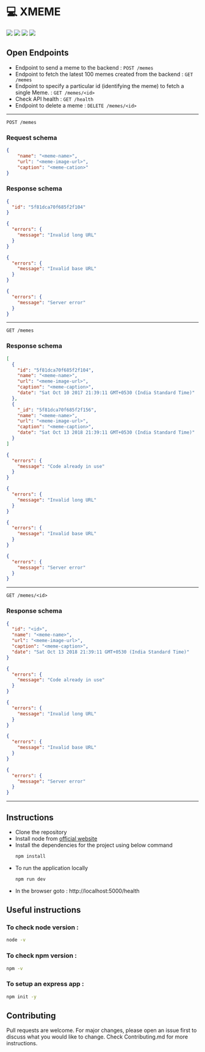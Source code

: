 
# 💻 XMEME
[![](https://img.shields.io/badge/Node.js-12.19.0-blue)](https://nodejs.org/)
[![](https://img.shields.io/badge/express-4.17.1-brightgreen)](https://expressjs.com/)
[![](https://img.shields.io/badge/mongoose-5.9.29-orange)](https://www.npmjs.com/package/mongoose)
[![](https://img.shields.io/badge/author-mayankaggarwal-informational)](https://github.com/mayank-aggrwal/)

## Open Endpoints

 - Endpoint to send a meme to the backend :  `POST /memes`
 - Endpoint to fetch the latest 100 memes created from the backend : `GET /memes`
 - Endpoint to specify a particular id (identifying the meme) to fetch a single Meme. : `GET /memes/<id>`
 - Check API health : `GET /health`
 - Endpoint to delete a meme : `DELETE /memes/<id>`

---

`POST /memes`
### Request schema

```json
{
    "name": "<meme-name>",
    "url": "<meme-image-url>",
    "caption": "<meme-cation>"
}
```
### Response schema

```json
{
  "id": "5f81dca70f685f2f104"
}
```

```json
{
  "errors": {
    "message": "Invalid long URL"
  }
}
```

```json
{
  "errors": {
    "message": "Invalid base URL"
  }
}
```

```json
{
  "errors": {
    "message": "Server error"
  }
}
```
---

`GET /memes`
### Response schema

```json
[
  {
    "id": "5f81dca70f685f2f104",
    "name": "<meme-name>",
    "url": "<meme-image-url>",
    "caption": "<meme-caption>",
    "date": "Sat Oct 10 2017 21:39:11 GMT+0530 (India Standard Time)"
  },
  {
    "_id": "5f81dca70f685f2f156",
    "name": "<meme-name>",
    "url": "<meme-image-url>",
    "caption": "<meme-caption>",
    "date": "Sat Oct 13 2018 21:39:11 GMT+0530 (India Standard Time)"
  }
]
```

```json
{
  "errors": {
    "message": "Code already in use"
  }
}
```

```json
{
  "errors": {
    "message": "Invalid long URL"
  }
}
```

```json
{
  "errors": {
    "message": "Invalid base URL"
  }
}
```

```json
{
  "errors": {
    "message": "Server error"
  }
}
```
---

`GET /memes/<id>`
### Response schema

```json
{
  "id": "<id>",
  "name": "<meme-name>",
  "url": "<meme-image-url>",
  "caption": "<meme-caption>",
  "date": "Sat Oct 13 2018 21:39:11 GMT+0530 (India Standard Time)"
}
```

```json
{
  "errors": {
    "message": "Code already in use"
  }
}
```

```json
{
  "errors": {
    "message": "Invalid long URL"
  }
}
```

```json
{
  "errors": {
    "message": "Invalid base URL"
  }
}
```

```json
{
  "errors": {
    "message": "Server error"
  }
}
```

---


## Instructions

 - Clone the repository
 - Install node from [official website](https://nodejs.org/en/download/)
 - Install the dependencies for the project using below command
   ```bash
   npm install
   ```
 - To run the application locally
   ```bash
   npm run dev
   ```
 - In the browser goto : http://localhost:5000/health

## Useful instructions

### To check node version :
```bash
node -v
```

### To check npm version :
```bash
npm -v
```

### To setup an express app :
```bash
npm init -y
```

## Contributing

Pull requests are welcome. For major changes, please open an issue first to discuss what you would like to change.
Check Contributing.md for more instructions.
